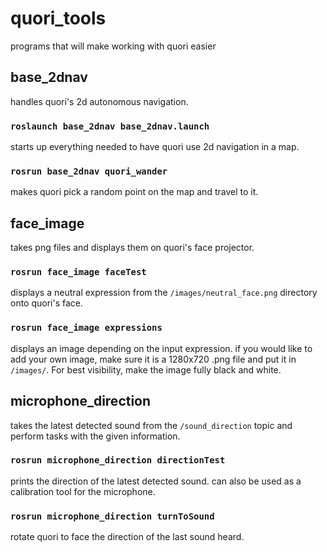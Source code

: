 # quori_tools
programs that will make working with quori easier

## base_2dnav
handles quori's 2d autonomous navigation.

### `roslaunch base_2dnav base_2dnav.launch`
starts up everything needed to have quori use 2d navigation in a map.

### `rosrun base_2dnav quori_wander`
makes quori pick a random point on the map and travel to it.

## face_image
takes png files and displays them on quori's face projector.

### `rosrun face_image faceTest`
displays a neutral expression from the `/images/neutral_face.png` directory onto quori's face.

### `rosrun face_image expressions`
displays an image depending on the input expression. if you would like to add your own image, make sure it is a 1280x720 .png file and put it in `/images/`. For best visibility, make the image fully black and white.

## microphone_direction
takes the latest detected sound from the `/sound_direction` topic and perform tasks with the given information.

### `rosrun microphone_direction directionTest`
prints the direction of the latest detected sound. can also be used as a calibration tool for the microphone.

### `rosrun microphone_direction turnToSound`
rotate quori to face the direction of the last sound heard.
